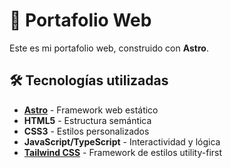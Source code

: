 # 🚀 Portafolio Web

Este es mi portafolio web, construido con **Astro**.

## 🛠️ Tecnologías utilizadas

- **[Astro](https://astro.build/)** - Framework web estático
- **HTML5** - Estructura semántica
- **CSS3** - Estilos personalizados
- **JavaScript/TypeScript** - Interactividad y lógica
- **[Tailwind CSS](https://tailwindcss.com/)** - Framework de estilos utility-first
